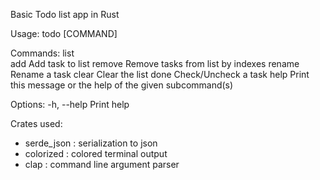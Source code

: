 Basic Todo list app in Rust

Usage: todo [COMMAND]

Commands:
  list    
  add     Add task to list
  remove  Remove tasks from list by indexes
  rename  Rename a task
  clear   Clear the list
  done    Check/Uncheck a task
  help    Print this message or the help of the given subcommand(s)

Options:
  -h, --help  Print help


Crates used:
- serde_json : serialization to json
- colorized : colored terminal output
- clap : command line argument parser
